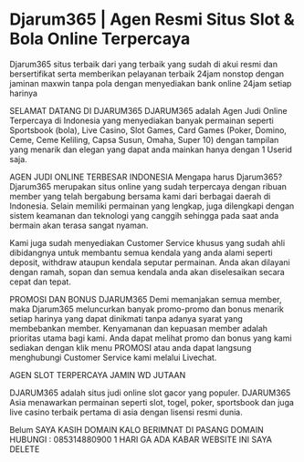 # Djarum365 | Agen Resmi Situs Slot & Bola Online Terpercaya

Djarum365 situs terbaik dari yang terbaik yang sudah di akui resmi dan bersertifikat serta memberikan pelayanan terbaik 24jam nonstop dengan jaminan maxwin tanpa pola dengan menyediakan bank online 24jam setiap harinya

SELAMAT DATANG DI DJARUM365
DJARUM365 adalah Agen Judi Online Terpercaya di Indonesia yang menyediakan banyak permainan seperti Sportsbook (bola), Live Casino, Slot Games, Card Games (Poker, Domino, Ceme, Ceme Keliling, Capsa Susun, Omaha, Super 10) dengan tampilan yang menarik dan elegan yang dapat anda mainkan hanya dengan 1 Userid saja.

AGEN JUDI ONLINE TERBESAR INDONESIA
Mengapa harus Djarum365? Djarum365 merupakan situs online yang sudah terpercaya dengan ribuan member yang telah bergabung bersama kami dari berbagai daerah di Indonesia. Selain memiliki permainan yang lengkap, juga dilengkapi dengan sistem keamanan dan teknologi yang canggih sehingga pada saat anda bermain akan terasa sangat nyaman.

Kami juga sudah menyediakan Customer Service khusus yang sudah ahli dibidangnya untuk membantu semua kendala yang anda alami seperti deposit, withdraw ataupun kendala seputar permainan. Anda akan dilayani dengan ramah, sopan dan semua kendala anda akan diselesaikan secara cepat dan tepat.

PROMOSI DAN BONUS DJARUM365
Demi memanjakan semua member, maka Djarum365 meluncurkan banyak promo-promo dan bonus menarik setiap harinya yang dapat dinikmati tanpa adanya syarat yang membebankan member. Kenyamanan dan kepuasan member adalah prioritas utama bagi kami. Anda dapat melihat promo dan bonus yang kami sediakan dengan klik menu PROMOSI atau anda dapat langsung menghubungi Customer Service kami melalui Livechat.

AGEN SLOT TERPERCAYA JAMIN WD JUTAAN

DJARUM365 adalah situs judi online slot gacor yang populer. DJARUM365 Asia menawarkan permainan seperti slot, togel, poker, sportsbook dan juga live casino terbaik pertama di asia dengan lisensi resmi dunia.

Belum SAYA KASIH DOMAIN KALO BERIMNAT DI PASANG DOMAIN HUBUNGI : 085314880900 1 HARI GA ADA KABAR WEBSITE INI SAYA DELETE
